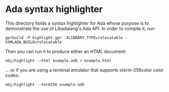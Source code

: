 Ada syntax highlighter
======================

This directory holds a syntax highlighter for Ada whose purpose is to
demonstrate the use of Libadalang's Ada API. In order to compile it, run:

```shell
gprbuild -P highlight.gpr -XLIBRARY_TYPE=relocatable -XXMLADA_BUILD=relocatable
```

Then you can run it to produce either an HTML document:

```shell
obj/highlight --html example.adb > example.html
```

... or if you are using a terminal emulator that supports xterm-256color color
codes:

```shell
obj/highlight --term256 example.adb
```
